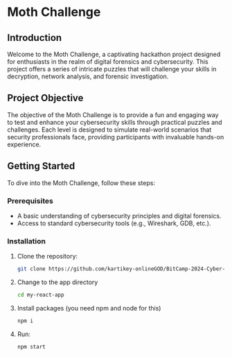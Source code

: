 # Moth Challenge

## Introduction
Welcome to the Moth Challenge, a captivating hackathon project designed for enthusiasts in the realm of digital forensics and cybersecurity. This project offers a series of intricate puzzles that will challenge your skills in decryption, network analysis, and forensic investigation.

## Project Objective
The objective of the Moth Challenge is to provide a fun and engaging way to test and enhance your cybersecurity skills through practical puzzles and challenges. Each level is designed to simulate real-world scenarios that security professionals face, providing participants with invaluable hands-on experience.

## Getting Started
To dive into the Moth Challenge, follow these steps:

### Prerequisites
- A basic understanding of cybersecurity principles and digital forensics.
- Access to standard cybersecurity tools (e.g., Wireshark, GDB, etc.).

### Installation
1. Clone the repository:
   ```bash
   git clone https://github.com/kartikey-onlineGOD/BitCamp-2024-Cyber-\

2. Change to the app directory
   ```bash
   cd my-react-app
   
3. Install packages (you need npm and node for this)
   ```bash
   npm i

4. Run:
   ```bash
   npm start
